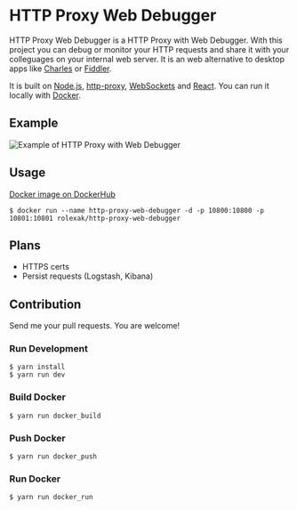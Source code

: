 # HTTP Proxy Web Debugger

HTTP Proxy Web Debugger is a HTTP Proxy with Web Debugger. With this project you can debug or monitor your HTTP requests and share it with your colleguages on your internal web server. It is an web alternative to desktop apps like [Charles](https://www.charlesproxy.com/) or [Fiddler](https://www.telerik.com/fiddler).

It is built on [Node.js](https://nodejs.org/en/), [http-proxy](https://www.npmjs.com/package/http-proxy), [WebSockets](https://developer.mozilla.org/en-US/docs/Web/API/WebSockets_API) and [React](https://reactjs.org/). You can run it locally with [Docker](https://www.docker.com/).

## Example
![Example of HTTP Proxy with Web Debugger](https://raw.githubusercontent.com/radoslavoleksak/http-proxy-web-debugger/master/resources/img/http-proxy-web-debugger.png)

## Usage
[Docker image on DockerHub](https://hub.docker.com/r/rolexak/http-proxy-web-debugger/)
```
$ docker run --name http-proxy-web-debugger -d -p 10800:10800 -p 10801:10801 rolexak/http-proxy-web-debugger
``` 

## Plans
- HTTPS certs
- Persist requests (Logstash, Kibana)


## Contribution
Send me your pull requests. You are welcome!

### Run Development
```
$ yarn install
$ yarn run dev
```

### Build Docker
```
$ yarn run docker_build
```

### Push Docker
```
$ yarn run docker_push
```

### Run Docker
```
$ yarn run docker_run
```